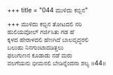 +++
title = "044 ಮುಳಿದು ಕಬ್ಬಿನ"

+++
ಮುಳಿದು ಕಬ್ಬಿನ ತೋಟದಲಿ ನರಿ  
ಹುಲಿಯವೋಲ್ ಗರ್ಜಿಸಿತು ಗಡ ಹೆ  
ಕ್ಕಳದ ಹೇರಾಳದಲಿ ಹೆಣಗಿದೆ ಬಾಲವೃದ್ಧರಲಿ  
ಬಲುಹು ನಿನಗುಂಟಾದಡಿತ್ತಲು  
ಫಲುಗುಣನ ಕೂಡಾಡು ನಡೆ ಮರು  
ವಲಗೆಯನು ಭೀಮನಲಿ ಬೇಡಿನ್ನೆಂದನಾ ಶಲ್ಯ       ॥44॥